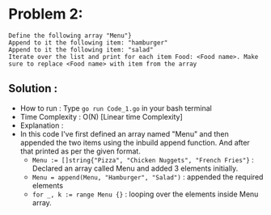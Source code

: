 # Problem 2:
```
Define the following array "Menu"}
Append to it the following item: "hamburger"
Append to it the following item: "salad"
Iterate over the list and print for each item Food: <Food name>. Make sure to replace <Food name> with item from the array
```
## Solution : 

* How to run : Type `go run Code_1.go` in your bash terminal
* Time Complexity : O(N) [Linear time Complexity]
* Explanation :
* In this code I've first defined an array named "Menu" and then appended the two items using the inbuild append function. And after that printed as per the given format.
    * `Menu := []string{"Pizza", "Chicken Nuggets", "French Fries"}` : Declared an array called Menu and added 3 elements initially.
    * `Menu = append(Menu, "Hamburger", "Salad")` : appended the required elements
    * `for _, k := range Menu {}` : looping over the elements inside Menu array.
